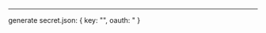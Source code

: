 ---------------
generate secret.json:
    {
        key: "<yours discord bot secret key>",
        oauth: "<yours discord bot oauth link>
    }
